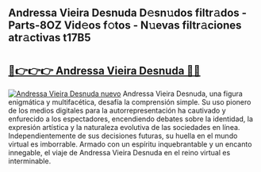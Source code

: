 ## Andressa Vieira Desnuda D𝚎sn𝚞dos filtr𝚊dos - Parts-8OZ Vid𝚎os f𝚘tos - N𝚞evas filtr𝚊ciones atr𝚊ctivas t17B5

# <h2><a href="http://mb6y9wv.tromn.icu/?c=Andressa+Vieira+Desnuda">🔗👉👉👉 Andressa Vieira Desnuda 🔗🔗</a></h2>

[![Andressa Vieira Desnuda nuevo](https://i.imgur.com/pEAQMta.gif)](http://mb6y9wv.tromn.icu/?c=Andressa+Vieira+Desnuda)
Andressa Vieira Desnuda, una figura enigmática y multifacética, desafía la comprensión simple. Su uso pionero de los medios digitales para la autorrepresentación ha cautivado y enfurecido a los espectadores, encendiendo debates sobre la identidad, la expresión artística y la naturaleza evolutiva de las sociedades en línea. Independientemente de sus decisiones futuras, su huella en el mundo virtual es imborrable. Armado con un espíritu inquebrantable y un encanto innegable, el viaje de Andressa Vieira Desnuda en el reino virtual es interminable.

